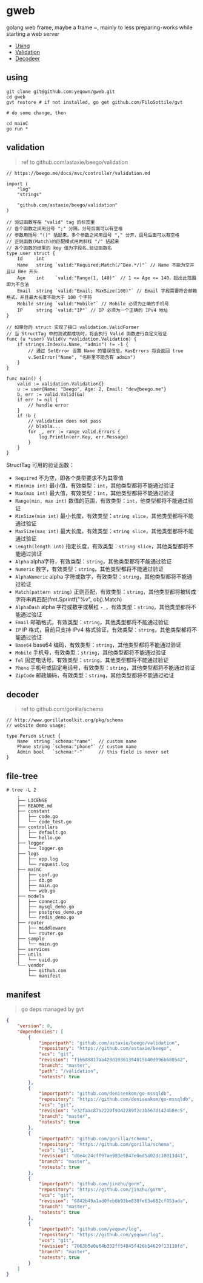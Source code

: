 # gweb

golang web frame, maybe a frame ~, mainly to less preparing-works while starting a web server

* [Using](#using)
* [Validation](#validation)
* [Decodeer](#decodeer)

## using

```shell
git clone git@github.com:yeqown/gweb.git
cd gweb
gvt restore # if not installed, go get github.com/FiloSottile/gvt

# do some change, then

cd mainC
go run *
```

## validation

> ref to github.com/astaxie/beego/validation

```golang
// https://beego.me/docs/mvc/controller/validation.md

import (
    "log"
    "strings"

    "github.com/astaxie/beego/validation"
)

// 验证函数写在 "valid" tag 的标签里
// 各个函数之间用分号 ";" 分隔，分号后面可以有空格
// 参数用括号 "()" 括起来，多个参数之间用逗号 "," 分开，逗号后面可以有空格
// 正则函数(Match)的匹配模式用两斜杠 "/" 括起来
// 各个函数的结果的 key 值为字段名.验证函数名
type user struct {
    Id     int
    Name   string `valid:"Required;Match(/^Bee.*/)"` // Name 不能为空并且以 Bee 开头
    Age    int    `valid:"Range(1, 140)"` // 1 <= Age <= 140，超出此范围即为不合法
    Email  string `valid:"Email; MaxSize(100)"` // Email 字段需要符合邮箱格式，并且最大长度不能大于 100 个字符
    Mobile string `valid:"Mobile"` // Mobile 必须为正确的手机号
    IP     string `valid:"IP"` // IP 必须为一个正确的 IPv4 地址
}

// 如果你的 struct 实现了接口 validation.ValidFormer
// 当 StructTag 中的测试都成功时，将会执行 Valid 函数进行自定义验证
func (u *user) Valid(v *validation.Validation) {
    if strings.Index(u.Name, "admin") != -1 {
        // 通过 SetError 设置 Name 的错误信息，HasErrors 将会返回 true
        v.SetError("Name", "名称里不能含有 admin")
    }
}

func main() {
    valid := validation.Validation{}
    u := user{Name: "Beego", Age: 2, Email: "dev@beego.me"}
    b, err := valid.Valid(&u)
    if err != nil {
        // handle error
    }
    if !b {
        // validation does not pass
        // blabla...
        for _, err := range valid.Errors {
            log.Println(err.Key, err.Message)
        }
    }
}
```

StructTag 可用的验证函数：

* `Required` 不为空，即各个类型要求不为其零值
* `Min(min int)` 最小值，有效类型：`int`，其他类型都将不能通过验证
* `Max(max int)` 最大值，有效类型：`int`，其他类型都将不能通过验证
* `Range(min, max int)` 数值的范围，有效类型：`int`，他类型都将不能通过验证
* `MinSize(min int)` 最小长度，有效类型：`string slice`，其他类型都将不能通过验证
* `MaxSize(max int)` 最大长度，有效类型：`string slice`，其他类型都将不能通过验证
* `Length(length int)` 指定长度，有效类型：`string slice`，其他类型都将不能通过验证
* `Alpha` alpha字符，有效类型：`string`，其他类型都将不能通过验证
* `Numeric` 数字，有效类型：`string`，其他类型都将不能通过验证
* `AlphaNumeric` alpha 字符或数字，有效类型：`string`，其他类型都将不能通过验证
* `Match(pattern string)` 正则匹配，有效类型：`string`，其他类型都将被转成字符串再匹配(fmt.Sprintf("%v", obj).Match)
* `AlphaDash` alpha 字符或数字或横杠 `-_`，有效类型：`string`，其他类型都将不能通过验证
* `Email` 邮箱格式，有效类型：`string`，其他类型都将不能通过验证
* `IP` IP 格式，目前只支持 IPv4 格式验证，有效类型：`string`，其他类型都将不能通过验证
* `Base64` base64 编码，有效类型：`string`，其他类型都将不能通过验证
* `Mobile` 手机号，有效类型：`string`，其他类型都将不能通过验证
* `Tel` 固定电话号，有效类型：`string`，其他类型都将不能通过验证
* `Phone` 手机号或固定电话号，有效类型：`string`，其他类型都将不能通过验证
* `ZipCode` 邮政编码，有效类型：`string`，其他类型都将不能通过验证


## decoder

> ref to github.com/gorilla/schema

```golang
// http://www.gorillatoolkit.org/pkg/schema
// website demo usage:

type Person struct {
    Name  string `schema:"name"`  // custom name
    Phone string `schema:"phone"` // custom name
    Admin bool   `schema:"-"`     // this field is never set
}
```

## file-tree

```shell
# tree -L 2
	.
	├── LICENSE
	├── README.md
	├── constant
	│   ├── code.go
	│   └── code_test.go
	├── controllers
	│   ├── default.go
	│   └── hello.go
	├── logger
	│   └── logger.go
	├── logs
	│   ├── app.log
	│   └── request.log
	├── mainC
	│   ├── conf.go
	│   ├── db.go
	│   ├── main.go
	│   └── web.go
	├── models
	│   ├── connect.go
	│   ├── mysql_demo.go
	│   ├── postgres_demo.go
	│   └── redis_demo.go
	├── router
	│   ├── middleware
	│   └── router.go
	├── sample
	│   └── main.go
	├── services
	├── utils
	│   └── uuid.go
	└── vendor
	    ├── github.com
	    └── manifest
```

## manifest

> go deps managed by gvt

```json
{
	"version": 0,
	"dependencies": [
		{
			"importpath": "github.com/astaxie/beego/validation",
			"repository": "https://github.com/astaxie/beego",
			"vcs": "git",
			"revision": "f16688817aa428d10361394015b40d096b680542",
			"branch": "master",
			"path": "/validation",
			"notests": true
		},
		{
			"importpath": "github.com/denisenkom/go-mssqldb",
			"repository": "https://github.com/denisenkom/go-mssqldb",
			"vcs": "git",
			"revision": "e32faac87a2220f9342289f2c3b567d1424b8ec5",
			"branch": "master",
			"notests": true
		},
		{
			"importpath": "github.com/gorilla/schema",
			"repository": "https://github.com/gorilla/schema",
			"vcs": "git",
			"revision": "d0e4c24cff97ae983e9847e0ed5a02dc10013d41",
			"branch": "master",
			"notests": true
		},
		{
			"importpath": "github.com/jinzhu/gorm",
			"repository": "https://github.com/jinzhu/gorm",
			"vcs": "git",
			"revision": "6842b49a1ad0feb6b93be830fe63a682cf853ada",
			"branch": "master",
			"notests": true
		},
		{
			"importpath": "github.com/yeqown/log",
			"repository": "https://github.com/yeqown/log",
			"vcs": "git",
			"revision": "7063b5e0e64b332ff54845f426b54629f13110fd",
			"branch": "master",
			"notests": true
		}
	]
}

```